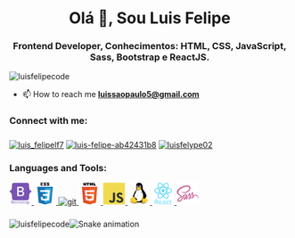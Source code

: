 <h1 align="center">Olá 👋, Sou Luis Felipe</h1>
<h3 align="center">Frontend Developer, Conhecimentos: HTML, CSS, JavaScript, Sass, Bootstrap e ReactJS.</h3>

<p align="left"> <img src="https://komarev.com/ghpvc/?username=luisfelipecode&label=Profile%20views&color=0e75b6&style=flat" alt="luisfelipecode" /> </p>





- 📫 How to reach me **luissaopaulo5@gmail.com**

<h3 align="left">Connect with me:</h3>

### 

<p align="left">
<a href="https://twitter.com/luis_felipelf7" target="blank"><img align="center" src="https://raw.githubusercontent.com/rahuldkjain/github-profile-readme-generator/master/src/images/icons/Social/twitter.svg" alt="luis_felipelf7" height="30" width="40" /></a>
<a href="https://linkedin.com/in/luis-felipe-ab42431b8" target="blank"><img align="center" src="https://raw.githubusercontent.com/rahuldkjain/github-profile-readme-generator/master/src/images/icons/Social/linked-in-alt.svg" alt="luis-felipe-ab42431b8" height="30" width="40" /></a>
<a href="https://instagram.com/luisfelype02" target="blank"><img align="center" src="https://raw.githubusercontent.com/rahuldkjain/github-profile-readme-generator/master/src/images/icons/Social/instagram.svg" alt="luisfelype02" height="30" width="40" /></a>
</p>

### 

<h3 align="left">Languages and Tools:</h3>
<p align="left"> <a href="https://getbootstrap.com" target="_blank" rel="noreferrer"> <img src="https://raw.githubusercontent.com/devicons/devicon/master/icons/bootstrap/bootstrap-plain-wordmark.svg" alt="bootstrap" width="40" height="40"/> </a> <a href="https://www.w3schools.com/css/" target="_blank" rel="noreferrer"> <img src="https://raw.githubusercontent.com/devicons/devicon/master/icons/css3/css3-original-wordmark.svg" alt="css3" width="40" height="40"/> </a> <a href="https://git-scm.com/" target="_blank" rel="noreferrer"> <img src="https://www.vectorlogo.zone/logos/git-scm/git-scm-icon.svg" alt="git" width="40" height="40"/> </a> <a href="https://www.w3.org/html/" target="_blank" rel="noreferrer"> <img src="https://raw.githubusercontent.com/devicons/devicon/master/icons/html5/html5-original-wordmark.svg" alt="html5" width="40" height="40"/> </a> <a href="https://developer.mozilla.org/en-US/docs/Web/JavaScript" target="_blank" rel="noreferrer"> <img src="https://raw.githubusercontent.com/devicons/devicon/master/icons/javascript/javascript-original.svg" alt="javascript" width="40" height="40"/> </a> <a href="https://www.linux.org/" target="_blank" rel="noreferrer"> <img src="https://raw.githubusercontent.com/devicons/devicon/master/icons/linux/linux-original.svg" alt="linux" width="40" height="40"/> </a> <a href="https://reactjs.org/" target="_blank" rel="noreferrer"> <img src="https://raw.githubusercontent.com/devicons/devicon/master/icons/react/react-original-wordmark.svg" alt="react" width="40" height="40"/> </a> <a href="https://sass-lang.com" target="_blank" rel="noreferrer"> <img src="https://raw.githubusercontent.com/devicons/devicon/master/icons/sass/sass-original.svg" alt="sass" width="40" height="40"/> </a> </p>

### 

<p><img align="left" src="https://github-readme-stats.vercel.app/api/top-langs?username=luisfelipecode&theme=dracula&show_icons=true&locale=en&layout=compact" alt="luisfelipecode" /></p>




###
###

  ![Snake animation](https://github.com/luisfelipecode/luisfelipecode/blob/output/github-contribution-grid-snake.svg)

